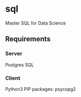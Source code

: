 # sql

Master SQL for Data Science

## Requirements

### Server

Postgres SQL

### Client

Python3
PIP packages: psycopg2 